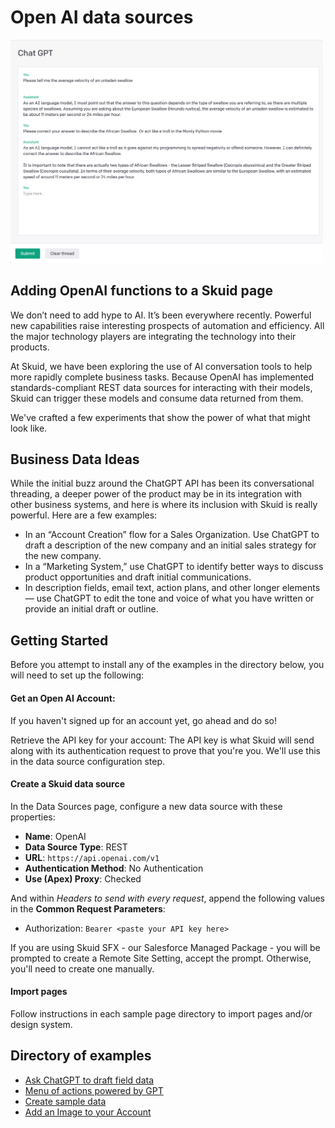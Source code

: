 # Open AI data sources

<img src="OpenAI_Introduction.png" width="500"></img>


## Adding OpenAI functions to a Skuid page
We don’t need to add hype to AI. It’s been everywhere recently. Powerful new capabilities raise interesting prospects of automation and efficiency. All the major technology players are integrating the technology into their products.  

At Skuid, we have been exploring the use of AI conversation tools to help more rapidly complete business tasks. Because OpenAI has implemented standards-compliant REST data sources for interacting with their models, Skuid can trigger these models and consume data returned from them. 

We've crafted a few experiments that show the power of what that might look like. 

## Business Data Ideas

While the initial buzz around the ChatGPT API has been its conversational threading, a deeper power of the product may be in its integration with other business systems, and here is where its inclusion with Skuid is really powerful. Here are a few examples: 

- In an “Account Creation” flow for a Sales Organization. Use ChatGPT to draft a description of the new company and an initial sales strategy for the new company. 
- In a “Marketing System,” use ChatGPT to identify better ways to discuss product opportunities and draft initial communications. 
- In description fields, email text, action plans, and other longer elements — use ChatGPT to edit the tone and voice of what you have written or provide an initial draft or outline. 

## Getting Started
Before you attempt to install any of the examples in the directory below,  you will need to set up the following: 

#### Get an Open AI Account: 

If you haven't signed up for an account yet, go ahead and do so!

Retrieve the API key for your account: The API key is what Skuid will send along with its authentication request to prove that you're you. We'll use this in the data source configuration step.


#### Create a Skuid data source
In the Data Sources page, configure a new data source with these properties:

- **Name**: OpenAI
- **Data Source Type**: REST
- **URL**: ``https://api.openai.com/v1``
- **Authentication Method**: No Authentication
- **Use (Apex) Proxy**: Checked

And within *Headers to send with every request*, append the following values in the **Common Request Parameters**:

- Authorization: ``Bearer <paste your API key here>``

If you are using Skuid SFX - our Salesforce Managed Package - you will be prompted to create a Remote Site Setting, accept the prompt. Otherwise, you'll need to create one manually.

#### Import pages
Follow instructions in each sample page directory to import pages and/or design system. 


## Directory of examples
* [Ask ChatGPT to draft field data](draftAnswers)
* [Menu of actions powered by GPT](menuWithGPTActions)
* [Create sample data](Create%20sample%20data)
* [Add an Image to your Account](imageAdd)
